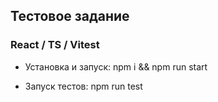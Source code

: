 ## Тестовое задание

### React / TS / Vitest

- Установка и запуск: npm i && npm run start

- Запуск тестов: npm run test